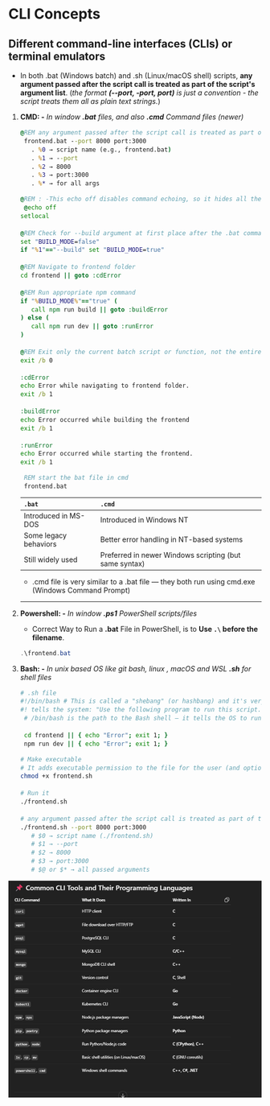 # **CLI Concepts**

## **Different command-line interfaces (CLIs) or terminal emulators**

- In both .bat (Windows batch) and .sh (Linux/macOS shell) scripts, **any argument passed after the script call is treated as part of the script's argument list**. (_the format **(--port, -port, port)** is just a convention - the script treats them all as plain text strings._)

1. **CMD: -** _In window **.bat** files, and also **.cmd** Command files (newer)_

   ```cmd
   @REM any argument passed after the script call is treated as part of the script's/command-line argument list⬇️
    frontend.bat --port 8000 port:3000
      . %0 → script name (e.g., frontend.bat)
      . %1 → --port
      . %2 → 8000
      . %3 → port:3000
      . %* → for all args
   ```

   ```bat
   @REM : -This echo off disables command echoing, so it hides all the actual commands being run
    @echo off
   setlocal

   @REM Check for --build argument at first place after the .bat command
   set "BUILD_MODE=false"
   if "%1"=="--build" set "BUILD_MODE=true"

   @REM Navigate to frontend folder
   cd frontend || goto :cdError

   @REM Run appropriate npm command
   if "%BUILD_MODE%"=="true" (
      call npm run build || goto :buildError
   ) else (
      call npm run dev || goto :runError
   )

   @REM Exit only the current batch script or function, not the entire CMD window, Exit code / error code. 0 = success, 1 (or any non-zero) = failure
   exit /b 0

   :cdError
   echo Error while navigating to frontend folder.
   exit /b 1

   :buildError
   echo Error occurred while building the frontend
   exit /b 1

   :runError
   echo Error occurred while starting the frontend.
   exit /b 1
   ```

   ```cmd
    REM start the bat file in cmd
    frontend.bat
   ```

   | `.bat`                | `.cmd`                                                 |
   | --------------------- | ------------------------------------------------------ |
   | Introduced in MS-DOS  | Introduced in Windows NT                               |
   | Some legacy behaviors | Better error handling in NT-based systems              |
   | Still widely used     | Preferred in newer Windows scripting (but same syntax) |

   - .cmd file is very similar to a .bat file — they both run using cmd.exe (Windows Command Prompt)

   ***

2. **Powershell: -** _In window **.ps1** PowerShell scripts/files_

   - Correct Way to Run a **.bat** File in PowerShell, is to **Use `.\` before the filename**.

   ```ps1
   .\frontend.bat
   ```

3. **Bash: -** _In unix based OS like git bash, linux , macOS and WSL **.sh** for shell files_

   ```bash
   # .sh file
   #!/bin/bash # This is called a "shebang" (or hashbang) and it's very important in shell scripts.
   #! tells the system: "Use the following program to run this script."
    # /bin/bash is the path to the Bash shell — it tells the OS to run the script using Bash.

    cd frontend || { echo "Error"; exit 1; }
    npm run dev || { echo "Error"; exit 1; }

   ```

   ```bash
   # Make executable
   # It adds executable permission to the file for the user (and optionally for group/others), so the system knows **This file is allowed to be executed like a program.**
   chmod +x frontend.sh

   # Run it
   ./frontend.sh

   # any argument passed after the script call is treated as part of the script's/command-line argument list⬇️
   ./frontend.sh --port 8000 port:3000
      # $0 → script name (./frontend.sh)
      # $1 → --port
      # $2 → 8000
      # $3 → port:3000
      # $@ or $* → all passed arguments
   ```

![CLI with Their Written Programming Lang](./imgs/cliwiththeirprogramminglang.png)

